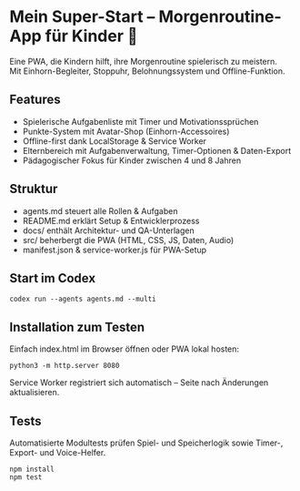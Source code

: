 # Mein Super-Start – Morgenroutine-App für Kinder 🦄

Eine PWA, die Kindern hilft, ihre Morgenroutine spielerisch zu meistern.  
Mit Einhorn-Begleiter, Stoppuhr, Belohnungssystem und Offline-Funktion.

## Features
- Spielerische Aufgabenliste mit Timer und Motivationssprüchen
- Punkte-System mit Avatar-Shop (Einhorn-Accessoires)
- Offline-first dank LocalStorage & Service Worker
- Elternbereich mit Aufgabenverwaltung, Timer-Optionen & Daten-Export
- Pädagogischer Fokus für Kinder zwischen 4 und 8 Jahren

## Struktur
- agents.md steuert alle Rollen & Aufgaben
- README.md erklärt Setup & Entwicklerprozess
- docs/ enthält Architektur- und QA-Unterlagen
- src/ beherbergt die PWA (HTML, CSS, JS, Daten, Audio)
- manifest.json & service-worker.js für PWA-Setup

## Start im Codex
```
codex run --agents agents.md --multi
```

## Installation zum Testen
Einfach index.html im Browser öffnen
oder PWA lokal hosten:
```
python3 -m http.server 8080
```

Service Worker registriert sich automatisch – Seite nach Änderungen aktualisieren.

## Tests
Automatisierte Modultests prüfen Spiel- und Speicherlogik sowie Timer-, Export- und Voice-Helfer.

```
npm install
npm test
```
